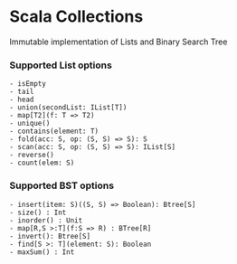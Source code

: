 # Scala Collections 

Immutable implementation of Lists and Binary Search Tree

### Supported List options 

    - isEmpty
    - tail
    - head
    - union(secondList: IList[T])
    - map[T2](f: T => T2)
    - unique()
    - contains(element: T)
    - fold(acc: S, op: (S, S) => S): S
    - scan(acc: S, op: (S, S) => S): IList[S]
    - reverse()
    - count(elem: S)
 
### Supported BST options

    - insert(item: S)((S, S) => Boolean): Btree[S]
    - size() : Int
    - inorder() : Unit
    - map[R,S >:T](f:S => R) : BTree[R]
    - invert(): Btree[S]
    - find[S >: T](element: S): Boolean
    - maxSum() : Int